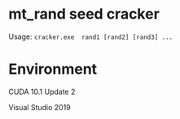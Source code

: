 # mt_rand seed cracker
Usage: `cracker.exe  rand1 [rand2] [rand3] ...`


# Environment

CUDA 10.1 Update 2

Visual Studio 2019

